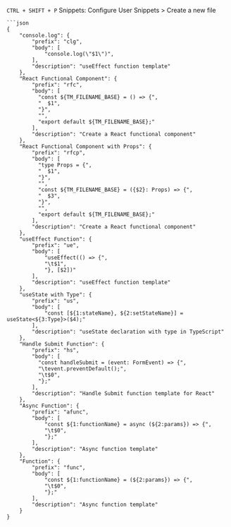 
`CTRL + SHIFT + P` 
Snippets: Configure User Snippets > Create a new file

```
```json
{
	"console.log": {
		"prefix": "clg",
		"body": [
			"console.log(\"$1\")",
		],
		"description": "useEffect function template"
	},
	"React Functional Component": {
		"prefix": "rfc",
		"body": [
		  "const ${TM_FILENAME_BASE} = () => {",
		  "  $1",
		  "}",
		  "",
		  "export default ${TM_FILENAME_BASE};"
		],
		"description": "Create a React functional component"
	},
	"React Functional Component with Props": {
		"prefix": "rfcp",
		"body": [
		  "type Props = {",
		  "  $1",
		  "}",
		  "",
		  "const ${TM_FILENAME_BASE} = ({$2}: Props) => {",
		  "  $3",
		  "}",
		  "",
		  "export default ${TM_FILENAME_BASE};"
		],
		"description": "Create a React functional component"
	},
	"useEffect Function": {
		"prefix": "ue",
		"body": [
			"useEffect(() => {",
			"\t$1",
			"}, [$2])"
		],
		"description": "useEffect function template"
	},
	"useState with Type": {
		"prefix": "us",
		"body": [
			"const [${1:stateName}, ${2:setStateName}] = useState<${3:Type}>($4);"
		],
		"description": "useState declaration with type in TypeScript"
	},
	"Handle Submit Function": {
		"prefix": "hs",
		"body": [
		  "const handleSubmit = (event: FormEvent) => {",
		  "\tevent.preventDefault();",
		  "\t$0",
		  "};"
		],
		"description": "Handle Submit function template for React"
	},
	"Async Function": {
		"prefix": "afunc",
		"body": [
			"const ${1:functionName} = async (${2:params}) => {",
			"\t$0",
			"};"
		],
		"description": "Async function template"
	},
	"Function": {
		"prefix": "func",
		"body": [
			"const ${1:functionName} = (${2:params}) => {",
			"\t$0",
			"};"
		],
		"description": "Async function template"
	}
}
```
